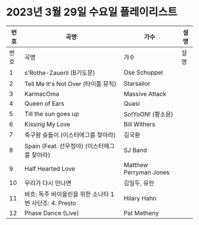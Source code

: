 # 2023년 3월 29일 수요일 플레이리스트

| 번호 | 곡명 | 가수 | 설명 |
|------|------|------|------|
| 번호 | 곡명 | 가수 | 설명 |
| 1 | s'Rothe-Zauerli (B기도문) | Ose Schuppel |  |
| 2 | Tell Me It's Not Over (타이틀 뮤직) | Starsailor |  |
| 3 | KarmacOma | Massive Attack |  |
| 4 | Queen of Ears | Quasi |  |
| 5 | Till the sun goes up | So!YoON! (황소윤) |  |
| 6 | Kissing My Love | Bill Withers |  |
| 7 | 축구왕 슛돌이 (이스터에그를 찾아라) | 김국환 |  |
| 8 | Spain (Feat. 선우정아) (이스터에그를 찾아라) | SJ Band |  |
| 9 | Half Hearted Love | Matthew Perryman Jones |  |
| 10 | 우리가 다시 만나면 | 김일두, 유란 |  |
| 11 | 바흐: 독주 바이올린을 위한 소나타 1번 사단조: 4. Presto | Hilary Hahn |  |
| 12 | Phase Dance (Live) | Pat Metheny |  |
